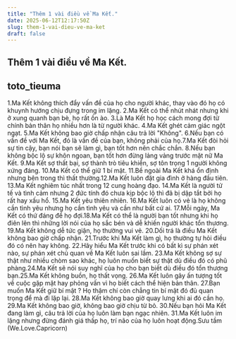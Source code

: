 ```yaml
---
title: "Thêm 1 vài điều về Ma Kết."
date: 2025-06-12T12:17:50Z
slug: them-1-vai-dieu-ve-ma-ket
draft: false
---
```


## Thêm 1 vài điều về Ma Kết.

## toto_tieuma

1.Ma Kết không thích đẩy vấn đề của họ cho người khác, thay vào đó họ có khuynh hướng chịu đựng trong im lặng.​
2.Ma Kết có thể nhút nhát nhưng khi ở xung quanh bạn bè, họ rất ồn ào.​
3.Là Ma Kết họ học cách mong đợi từ chính bản thân họ nhiều hơn là từ người khác.​
4.Ma Kết ghét cảm giác ngột ngạt.​
5.Ma Kết không bao giờ chấp nhận câu trả lời "Không".​
6.Nếu bạn có vấn đề với Ma Kết, đó là vấn đề của bạn, không phải của họ.​​7.Ma Kết đòi hỏi sự tin cậy, bạn nói bạn sẽ làm gì, bạn tốt hơn nên chắc chắn.​
8.Nếu bạn không bộc lộ sự khôn ngoan, bạn tốt hơn đừng lảng vảng trước mặt nữ Ma Kết.​
9.Ma Kết sợ thất bại, sợ thành trò tiêu khiển, sợ tôn trọng 1 người không xứng đáng.​
10.Ma Kết có thể giữ 1 bí mật.​
11.Bề ngoài Ma Kết khá ổn định nhưng bên trong thì thất thường.​​12.Ma Kết luôn đặt gia đình ở hàng đầu tiên.​
13.Ma Kết nghiêm túc nhất trong 12 cung hoàng đạo.​
14.Ma Kết là người tử tế và tình cảm nhưng 2 đức tính đó chưa kịp bộc lộ thì đã bị dập tắt bởi họ rất hay xấu hổ.​
15.Ma Kết yêu thiên nhiên.​
16.Ma Kết luôn có vẻ là họ không cần tình yêu nhưng họ cần tình yêu và cần như bất cứ ai.​
17.Mỗi ngày, Ma Kết có thứ đáng để họ đợi.​
18.Ma Kết có thể là người bạn tốt nhưng khi họ điên lên thì những lời nói của họ sắc bén và dễ khiến người khác tổn thương.​
19.Ma Kết không dễ tức giận, họ thường vui vẻ.​
20.Dối trá là điều Ma Kết không bao giờ chấp nhận.​
21.Trước khi Ma Kết làm gì, họ thường tự hỏi điều đó có nên hay không.​
22.Hãy hiểu Ma Kết trước khi có bất kì sự phán xét nào, sự phán xét chủ quan về Ma Kết luôn sai lầm.​
23.Ma Kết không sợ sự thật như nhiều chòm sao khác, họ luôn muốn biết sự thật dù điều đó có phũ phàng.​
24.Ma Kết sẽ nói suy nghĩ của họ cho bạn biết dù điều đó tổn thương bạn.​
25.Ma Kết không buồn, họ thất vọng.​
26.Ma Kết luôn gây ấn tượng tốt về cuộc gặp mặt hay phỏng vấn vì họ biết cách thể hiện bản thân.​
27.Bạn muốn Ma Kết giữ bí mật ? Họ thậm chí còn chẳng tin bí mật đó đủ quan trọng để mà đi lặp lại.​
28.Ma Kết không bao giờ quay lưng khi ai đó cần họ.​
29.Ma Kết không bao giờ, không bao giờ chịu từ bỏ.​
30.Nếu bạn hỏi Ma Kết đang làm gì, câu trả lời của họ luôn làm bạn ngạc nhiên.​
31.Ma Kết luôn im lặng nhưng đừng đánh giá thấp họ, trí não của họ luôn hoạt động.​
Sưu tầm
(We.Love.Capricorn)​